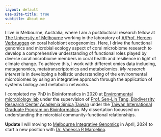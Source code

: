 ```yaml
---
layout: default
use-site-title: true
subtitle: About me
---
```


I live in Melbourne, Australia, where I am a postdoctoral research fellow at [The University of Melbourne](https://www.unimelb.edu.au) working in the laboratory of [A/Prof. Heroen Verbruggen](https://hverbruggen.github.io//) on coral holobiont ecogenomics. Here, I drive the functional genomics and microbial ecology aspect of coral microbiome research to develop a comprehensive understanding of functional roles played by diverse coral microbiome members in coral health and resilience in light of climate change. To achieve this, I work with different omics data including, metagenomics, metatranscriptomics and metabolomics. *My research interest* is in developing a hollistic understanding of the environmental microbiomes by using an integrative approach through the application of systems biology and metabolic networks.

I completed my PhD in Bioinformatics in 2020 at [Environmental microbiology lab](https://sltang.biodiv.tw/index.php) under the supervision of [Prof. Sen-Lin Tang, Biodiversity Research Center](https://sltang.biodiv.tw),[Academia Sinica,Taiwan](https://www.sinica.edu.tw/en) under the [Taiwan International Graduate Program on Bioinformatics](https://idv.sinica.edu.tw/tigpbio/index.html). My dissertation focussed on understanding the microbial community-functional relationships.

**Update** I will moving to [Melbourne Integrative Genomics](https://sites.research.unimelb.edu.au/integrative-genomics) in April, 2024 to start a new position with [Dr. Vanessa R Marcelino](https://www.hologenomics.org/).